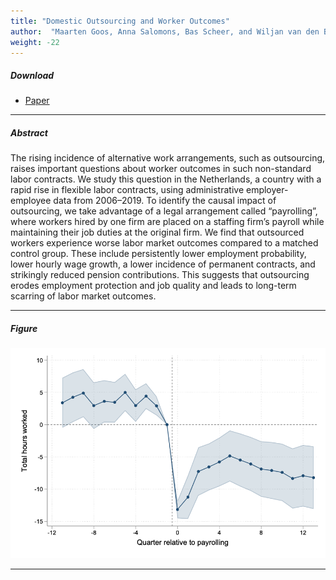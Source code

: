 ```yaml
---
title: "Domestic Outsourcing and Worker Outcomes"
author:  "Maarten Goos, Anna Salomons, Bas Scheer, and Wiljan van den Berge"
weight: -22
---
```


##### Download

+ [Paper](/22.pdf)

---

##### Abstract

The rising incidence of alternative work arrangements, such as outsourcing, raises important questions about worker outcomes in such non-standard labor contracts. We study this question in the Netherlands, a country with a rapid rise in flexible labor contracts, using administrative employer-employee data from 2006–2019. To identify the causal impact of outsourcing, we take advantage of a legal arrangement called “payrolling”, where workers hired by one firm are placed on a staffing firm’s payroll while maintaining their job duties at the original firm. We find that outsourced workers experience worse labor market outcomes compared to a matched control group. These include persistently lower employment probability, lower hourly wage growth, a lower incidence of permanent contracts, and strikingly reduced pension contributions. This suggests that outsourcing erodes employment protection and job quality and leads to long-term scarring of labor market outcomes.

---

##### Figure  

![image](/21-figure.png#center)

---








